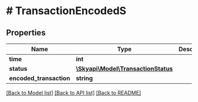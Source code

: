 # # TransactionEncodedS

## Properties

Name | Type | Description | Notes
------------ | ------------- | ------------- | -------------
**time** | **int** |  | [optional] 
**status** | [**\Skyapi\Model\TransactionStatus**](TransactionStatus.md) |  | [optional] 
**encoded_transaction** | **string** |  | [optional] 

[[Back to Model list]](../../README.md#documentation-for-models) [[Back to API list]](../../README.md#documentation-for-api-endpoints) [[Back to README]](../../README.md)



